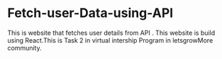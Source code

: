 # Fetch-user-Data-using-API
This is website that fetches user details from API . This website is build using React.This is Task 2 in virtual intership Program in letsgrowMore community.
